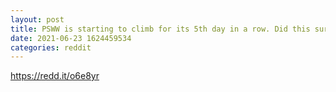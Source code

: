 ```yaml
--- 
layout: post 
title: PSWW is starting to climb for its 5th day in a row. Did this surprise anyone else? I wasn't expecting any movement for months. Hope they take advantage of Biden's infrastructure promises. Figured it was a dead fish due to lack of 3rd party info. Nothing like waking up and being wrong. 
date: 2021-06-23 1624459534 
categories: reddit 
--- 
```

https://redd.it/o6e8yr